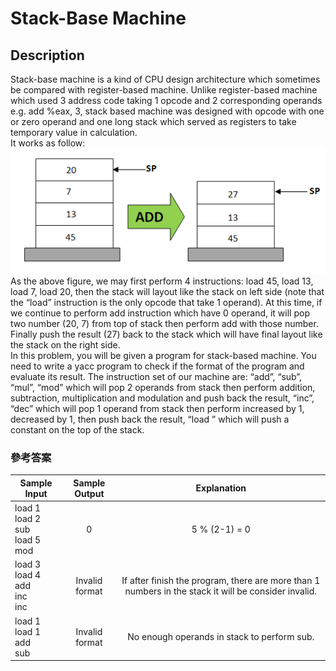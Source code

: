 # **Stack-Base Machine**
## Description
Stack-base machine is a kind of CPU design architecture which sometimes be compared with register-based machine. Unlike register-based machine which used 3 address code taking 1 
opcode and 2 corresponding operands e.g. add %eax, 3, stack based machine was designed with opcode with one or zero operand and one long stack which served as registers to take 
temporary value in calculation.  
It works as follow:  
![圖片參考名稱](https://github.com/cycu10627135/Compilers--Stack_Base/blob/master/stack.PNG "Stack")
As the above figure, we may first perform 4 instructions: load 45, load 13, load 7, load 20, then the stack will layout like the stack on left side (note that the “load” instruction is the only opcode that take 1 operand). At this time, if we continue to perform add instruction which have 0 operand, it will pop two number (20, 7) from top of stack then perform add with those number. Finally push the result (27) back to the stack which will have final layout like the stack on the right side.  
In this problem, you will be given a program for stack-based machine. You need to write a yacc program to check if the format of the program and evaluate its result. The instruction set of our machine are: “add”, “sub”, “mul”, “mod” which will pop 2 operands from stack then perform addition, subtraction, multiplication and modulation and push back the result, “inc”, “dec” which will pop 1 operand from stack then perform increased by 1, decreased by 1, then push back the result, “load <number>” which will push a constant <number> on the top of the stack.  
  
### 參考答案
  
| Sample Input  | Sample Output | Explanation |
|-------|:-----:|:-----:|
| load 1<br /> load 2<br /> sub<br /> load 5<br /> mod<br /> | 0 | 5 % (2-1) = 0 |
| load 3<br /> load 4<br /> add<br /> inc<br /> inc<br /> | Invalid format | If after finish the program, there are more than 1 numbers in the stack it will be consider invalid. |
| load 1<br /> load 1<br /> add<br /> sub<br /> | Invalid format | No enough operands in stack to perform sub. |
